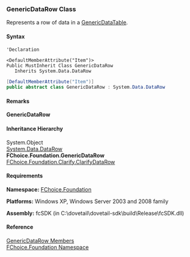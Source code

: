 ﻿### GenericDataRow Class

Represents a row of data in a [GenericDataTable](fcSDK~FChoice.Foundation.GenericDataTable.md).

#### Syntax

```vbnet
'Declaration

<DefaultMemberAttribute("Item")>
Public MustInherit Class GenericDataRow 
   Inherits System.Data.DataRow
```

```csharp
[DefaultMemberAttribute("Item")]
public abstract class GenericDataRow : System.Data.DataRow 
```

#### Remarks

**GenericDataRow**

#### Inheritance Hierarchy

System.Object  
[System.Data.DataRow](#)  
**FChoice.Foundation.GenericDataRow**  
[FChoice.Foundation.Clarify.ClarifyDataRow](fcSDK~FChoice.Foundation.Clarify.ClarifyDataRow.md)  

#### Requirements

**Namespace:** [FChoice.Foundation](fcSDK~FChoice.Foundation_namespace.md)

**Platforms:** Windows XP, Windows Server 2003 and 2008 family

**Assembly:** fcSDK (in C:\\dovetail\\dovetail-sdk\\build\\Release\\fcSDK.dll)

#### Reference

[GenericDataRow Members](fcSDK~FChoice.Foundation.GenericDataRow_members.md)  
[FChoice.Foundation Namespace](fcSDK~FChoice.Foundation_namespace.md)